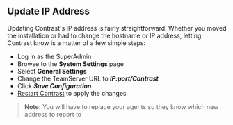 <!--
title: "Updating IP Address"
description: "Overview of updating your IP address"
tags: "Admin EOP maintenance IP address system settings connect"
-->

## Update IP Address
Updating Contrast's IP address is fairly straightforward. Whether you moved the installation or had to change the hostname or IP address, letting Contrast know is a matter of a few simple steps:

* Log in as the SuperAdmin
* Browse to the **System Settings** page
* Select **General Settings** 
* Change the TeamServer URL to ***IP:port/Contrast***
* Click ***Save Configuration***
* [Restart Contrast](installation_setupinstall.html#restart) to apply the changes


>**Note:** You will have to replace your agents so they know which new address to report to
